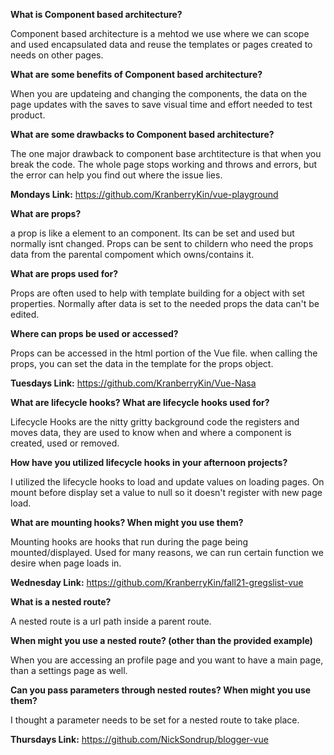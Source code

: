 **What is Component based architecture?**

Component based architecture is a mehtod we use where we can scope and used encapsulated data and reuse the templates or pages created to needs on other pages.

**What are some benefits of Component based architecture?**

When you are updateing and changing the components, the data on the page updates with the saves to save visual time and effort needed to test product.

**What are some drawbacks to Component based architecture?**

The one major drawback to component base archtitecture is that when you break the code. The whole page stops working and throws and errors, but the error can help you find out where the issue lies.


**Mondays Link:** https://github.com/KranberryKin/vue-playground


**What are props?**

a prop is like a element to an component. Its can be set and used but normally isnt changed. Props can be sent to childern who need the props data from the parental compoment which owns/contains it. 

**What are props used for?**

Props are often used to help with template building for a object with set properties. Normally after data is set to the needed props the data can't be edited.

**Where can props be used or accessed?**

Props can be accessed in the html portion of the Vue file. when calling the props, you can set the data in the template for the props object. 


**Tuesdays Link:** https://github.com/KranberryKin/Vue-Nasa


**What are lifecycle hooks? What are lifecycle hooks used for?**

Lifecycle Hooks are the nitty gritty background code the registers and moves data, they are used to know when and where a component is created, used or removed.

**How have you utilized lifecycle hooks in your afternoon projects?**

I utilized the lifecycle hooks to load and update values on loading pages. On mount before display set a value to null so it doesn't register with new page load.

**What are mounting hooks? When might you use them?**

Mounting hooks are hooks that run during the page being mounted/displayed. Used for many reasons, we can run certain function we desire when page loads in. 

**Wednesday Link:** https://github.com/KranberryKin/fall21-gregslist-vue


**What is a nested route?**

A nested route is a url path inside a parent route. 

**When might you use a nested route? (other than the provided example)**

When you are accessing an profile page and you want to have a main page, than a settings page as well. 

**Can you pass parameters through nested routes? When might you use them?**

I thought a parameter needs to be set for a nested route to take place.

**Thursdays Link:** https://github.com/NickSondrup/blogger-vue